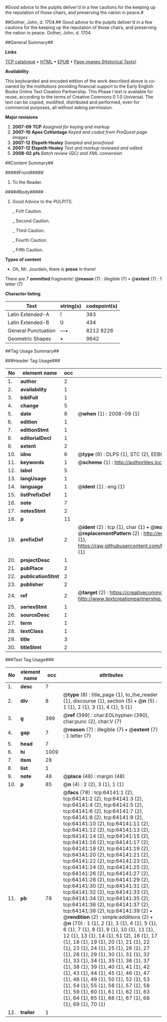 #Good advice to the pulpits deliver'd in a few cautions for the keeping up the reputation of those chairs, and preserving the nation in peace.#

##Gother, John, d. 1704.##
Good advice to the pulpits deliver'd in a few cautions for the keeping up the reputation of those chairs, and preserving the nation in peace.
Gother, John, d. 1704.

##General Summary##

**Links**

[TCP catalogue](http://www.ota.ox.ac.uk/tcp/)  • 
[HTML](http://tei.it.ox.ac.uk/tcp/Texts-HTML/free/A41/A41596.html)  • 
[EPUB](http://tei.it.ox.ac.uk/tcp/Texts-EPUB/free/A41/A41596.epub) • 
[Page images (Historical Texts)](https://data.historicaltexts.jisc.ac.uk/view?pubId=eebo-12599639e&pageId=eebo-12599639e-64141-1)

**Availability**

This keyboarded and encoded edition of the
	       work described above is co-owned by the institutions
	       providing financial support to the Early English Books
	       Online Text Creation Partnership. This Phase I text is
	       available for reuse, according to the terms of Creative
	       Commons 0 1.0 Universal. The text can be copied,
	       modified, distributed and performed, even for
	       commercial purposes, all without asking permission.

**Major revisions**

1. __2007-09__ __TCP__ *Assigned for keying and markup*
1. __2007-10__ __Apex CoVantage__ *Keyed and coded from ProQuest page images*
1. __2007-12__ __Elspeth Healey__ *Sampled and proofread*
1. __2007-12__ __Elspeth Healey__ *Text and markup reviewed and edited*
1. __2008-02__ __pfs__ *Batch review (QC) and XML conversion*

##Content Summary##

#####Front#####

1. To the Reader.

#####Body#####

1. Good Advice to the PULPITS.

    _ Firſt Caution.

    _ Second Caution.

    _ Third Caution.

    _ Fourth Caution.

    _ Fifth Caution.

**Types of content**

  * Oh, Mr. Jourdain, there is **prose** in there!

There are 7 **ommitted** fragments! 
 @__reason__ (7) : illegible (7)  •  @__extent__ (7) : 1 letter (7)

**Character listing**


|Text|string(s)|codepoint(s)|
|---|---|---|
|Latin Extended-A|ſ|383|
|Latin Extended-B|Ʋ|434|
|General Punctuation|—•|8212 8226|
|Geometric Shapes|▪|9642|

##Tag Usage Summary##

###Header Tag Usage###

|No|element name|occ|attributes|
|---|---|---|---|
|1.|__author__|2||
|2.|__availability__|1||
|3.|__biblFull__|1||
|4.|__change__|5||
|5.|__date__|8| @__when__ (1) : 2008-09 (1)|
|6.|__edition__|1||
|7.|__editionStmt__|1||
|8.|__editorialDecl__|1||
|9.|__extent__|2||
|10.|__idno__|6| @__type__ (6) : DLPS (1), STC (2), EEBO-CITATION (1), OCLC (1), VID (1)|
|11.|__keywords__|1| @__scheme__ (1) : http://authorities.loc.gov/ (1)|
|12.|__label__|5||
|13.|__langUsage__|1||
|14.|__language__|1| @__ident__ (1) : eng (1)|
|15.|__listPrefixDef__|1||
|16.|__note__|7||
|17.|__notesStmt__|2||
|18.|__p__|11||
|19.|__prefixDef__|2| @__ident__ (2) : tcp (1), char (1)  •  @__matchPattern__ (2) : ([0-9\-]+):([0-9IVX]+) (1), (.+) (1)  •  @__replacementPattern__ (2) : http://eebo.chadwyck.com/downloadtiff?vid=$1&page=$2 (1), https://raw.githubusercontent.com/textcreationpartnership/Texts/master/tcpchars.xml#$1 (1)|
|20.|__projectDesc__|1||
|21.|__pubPlace__|2||
|22.|__publicationStmt__|2||
|23.|__publisher__|2||
|24.|__ref__|2| @__target__ (2) : https://creativecommons.org/publicdomain/zero/1.0/ (1), http://www.textcreationpartnership.org/docs/. (1)|
|25.|__seriesStmt__|1||
|26.|__sourceDesc__|1||
|27.|__term__|1||
|28.|__textClass__|1||
|29.|__title__|3||
|30.|__titleStmt__|2||


###Text Tag Usage###

|No|element name|occ|attributes|
|---|---|---|---|
|1.|__desc__|7||
|2.|__div__|8| @__type__ (8) : title_page (1), to_the_reader (1), discourse (1), section (5)  •  @__n__ (5) : 1 (1), 2 (1), 3 (1), 4 (1), 5 (1)|
|3.|__g__|399| @__ref__ (399) : char:EOLhyphen (390), char:punc (2), char:V (7)|
|4.|__gap__|7| @__reason__ (7) : illegible (7)  •  @__extent__ (7) : 1 letter (7)|
|5.|__head__|7||
|6.|__hi__|1009||
|7.|__item__|28||
|8.|__list__|1||
|9.|__note__|48| @__place__ (48) : margin (48)|
|10.|__p__|85| @__n__ (4) : 2 (2), 3 (1), 1 (1)|
|11.|__pb__|78| @__facs__ (78) : tcp:64141:1 (2), tcp:64141:2 (2), tcp:64141:3 (2), tcp:64141:4 (2), tcp:64141:5 (2), tcp:64141:6 (2), tcp:64141:7 (2), tcp:64141:8 (2), tcp:64141:9 (2), tcp:64141:10 (2), tcp:64141:11 (2), tcp:64141:12 (2), tcp:64141:13 (2), tcp:64141:14 (2), tcp:64141:15 (2), tcp:64141:16 (2), tcp:64141:17 (2), tcp:64141:18 (2), tcp:64141:19 (2), tcp:64141:20 (2), tcp:64141:21 (2), tcp:64141:22 (2), tcp:64141:23 (2), tcp:64141:24 (2), tcp:64141:25 (2), tcp:64141:26 (2), tcp:64141:27 (2), tcp:64141:28 (2), tcp:64141:29 (2), tcp:64141:30 (2), tcp:64141:31 (2), tcp:64141:32 (2), tcp:64141:33 (2), tcp:64141:34 (2), tcp:64141:35 (2), tcp:64141:36 (2), tcp:64141:37 (2), tcp:64141:38 (2), tcp:64141:39 (2)  •  @__rendition__ (2) : simple:additions (2)  •  @__n__ (70) : 1 (1), 2 (1), 3 (1), 4 (1), 5 (1), 6 (1), 7 (1), 8 (1), 9 (1), 10 (1), 11 (1), 12 (1), 13 (1), 14 (1), 51 (2), 16 (1), 17 (1), 18 (1), 19 (1), 20 (1), 21 (1), 22 (1), 23 (1), 24 (1), 25 (1), 26 (1), 27 (1), 28 (1), 29 (1), 30 (1), 31 (1), 32 (1), 33 (1), 34 (1), 35 (1), 36 (1), 37 (1), 38 (1), 39 (1), 40 (1), 41 (1), 42 (1), 43 (1), 44 (1), 45 (1), 46 (1), 47 (1), 48 (1), 49 (1), 50 (1), 52 (1), 53 (1), 54 (1), 55 (1), 56 (1), 57 (1), 58 (1), 59 (1), 60 (1), 61 (1), 62 (1), 63 (1), 64 (1), 65 (1), 66 (1), 67 (1), 68 (1), 69 (1), 70 (1)|
|12.|__trailer__|1||
